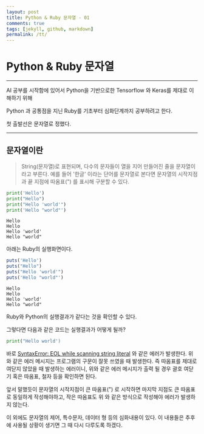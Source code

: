 ```yaml
---
layout: post
title: Python & Ruby 문자열 - 01
comments: true
tags: [jekyll, github, markdown]
permalink: /tt/
---
```


# Python & Ruby 문자열

___

AI 공부를 시작함에 있어서 Python을 기반으로한 Tensorflow 와 Keras를 제대로 이해하기 위해

Python 과 공통점을 지닌 Ruby를 기초부터 심화단계까지 공부하려고 한다.

첫 출발선은 문자열로 정했다.





---

## 문자열이란

>String(문자열)로 표현되며, 다수의 문자들이 열을 지어 만들어진 줄을 문자열이라고 부른다. 예를 들어 '한글' 이라는 단어를 문자열로 본다면 문자열의 시작지점과 끝 지점에 따옴표(") 를 표시해 구분할 수 있다.



```python
print('Hello')
print("Hello")
print("Hello 'world'")
print('Hello "world"')
```

```
Hello
Hello
Hello 'world'
Hello "world"
```

아래는 Ruby의 실행화면이다.

```ruby
puts('Hello')
puts("Hello")
puts("Hello 'world'")
puts('Hello "world"')
```

```
Hello
Hello
Hello 'world'
Hello "world"
```

Ruby와 Python의 실행결과가 같다는 것을 확인할 수 있다.

그렇다면 다음과 같은 코드는 실행결과가 어떻게 될까?

```python
print("Hello world')
```

바로 <u>SyntaxError: EOL while scanning string literal</u> 와 같은 에러가 발생한다. 위와 같은 에러 메시지는 프로그램의 구문이 잘못 쓰였을 때 발생한다. 즉 따옴표를 제대로 여닫지 않았을 때 발생하는 에러이니, 위와 같은 에러 메시지가 출력 될 경우 괄호 여닫기 혹은 따옴표, 철자 등을 확인하면 된다.

앞서 말했듯이 문자열의 시작지점이 큰 따옴표(") 로 시작하면 마지막 지점도 큰 따옴표로 동일하게 작성해야하고, 작은 따옴표도 위 와 같은 방식으로 작성해야 에러가 발생하지 않는다.

이 외에도 문자열의 제어, 특수문자, 데이터 형 등의 심화내용이 있다. 이 내용들은 추후에 사용될 상황이 생기면 그 때 다시 다루도록 하겠다.
